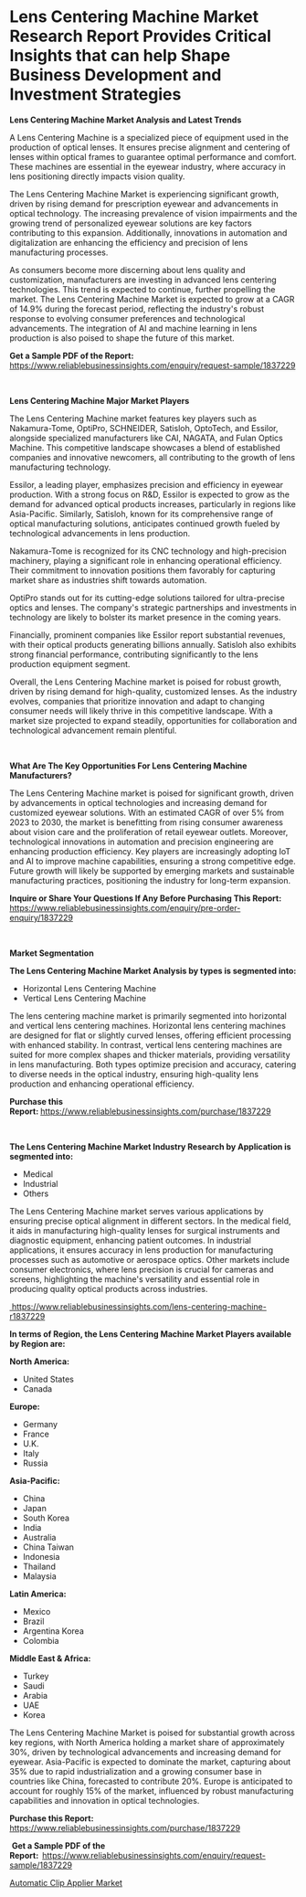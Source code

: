 <p><h1>Lens Centering Machine Market Research Report Provides Critical Insights that can help Shape Business Development and Investment Strategies</h1></p><p><strong>Lens Centering Machine Market Analysis and Latest Trends</strong></p>
<p><p>A Lens Centering Machine is a specialized piece of equipment used in the production of optical lenses. It ensures precise alignment and centering of lenses within optical frames to guarantee optimal performance and comfort. These machines are essential in the eyewear industry, where accuracy in lens positioning directly impacts vision quality.</p><p>The Lens Centering Machine Market is experiencing significant growth, driven by rising demand for prescription eyewear and advancements in optical technology. The increasing prevalence of vision impairments and the growing trend of personalized eyewear solutions are key factors contributing to this expansion. Additionally, innovations in automation and digitalization are enhancing the efficiency and precision of lens manufacturing processes.</p><p>As consumers become more discerning about lens quality and customization, manufacturers are investing in advanced lens centering technologies. This trend is expected to continue, further propelling the market. The Lens Centering Machine Market is expected to grow at a CAGR of 14.9% during the forecast period, reflecting the industry's robust response to evolving consumer preferences and technological advancements. The integration of AI and machine learning in lens production is also poised to shape the future of this market.</p></p>
<p><strong>Get a Sample PDF of the Report:&nbsp;</strong> <a href="https://www.reliablebusinessinsights.com/enquiry/request-sample/1837229?utm_campaign=2242&utm_medium=2&utm_source=Github&utm_content=ia&utm_term=04032025&utm_id=lens-centering-machine">https://www.reliablebusinessinsights.com/enquiry/request-sample/1837229</a></p>
<p>&nbsp;</p>
<p><strong>Lens Centering Machine Major Market Players</strong></p>
<p><p>The Lens Centering Machine market features key players such as Nakamura-Tome, OptiPro, SCHNEIDER, Satisloh, OptoTech, and Essilor, alongside specialized manufacturers like CAI, NAGATA, and Fulan Optics Machine. This competitive landscape showcases a blend of established companies and innovative newcomers, all contributing to the growth of lens manufacturing technology.</p><p>Essilor, a leading player, emphasizes precision and efficiency in eyewear production. With a strong focus on R&D, Essilor is expected to grow as the demand for advanced optical products increases, particularly in regions like Asia-Pacific. Similarly, Satisloh, known for its comprehensive range of optical manufacturing solutions, anticipates continued growth fueled by technological advancements in lens production.</p><p>Nakamura-Tome is recognized for its CNC technology and high-precision machinery, playing a significant role in enhancing operational efficiency. Their commitment to innovation positions them favorably for capturing market share as industries shift towards automation.</p><p>OptiPro stands out for its cutting-edge solutions tailored for ultra-precise optics and lenses. The company's strategic partnerships and investments in technology are likely to bolster its market presence in the coming years.</p><p>Financially, prominent companies like Essilor report substantial revenues, with their optical products generating billions annually. Satisloh also exhibits strong financial performance, contributing significantly to the lens production equipment segment.</p><p>Overall, the Lens Centering Machine market is poised for robust growth, driven by rising demand for high-quality, customized lenses. As the industry evolves, companies that prioritize innovation and adapt to changing consumer needs will likely thrive in this competitive landscape. With a market size projected to expand steadily, opportunities for collaboration and technological advancement remain plentiful.</p></p>
<p>&nbsp;</p>
<p><strong>What Are The Key Opportunities For Lens Centering Machine Manufacturers?</strong></p>
<p><p>The Lens Centering Machine market is poised for significant growth, driven by advancements in optical technologies and increasing demand for customized eyewear solutions. With an estimated CAGR of over 5% from 2023 to 2030, the market is benefitting from rising consumer awareness about vision care and the proliferation of retail eyewear outlets. Moreover, technological innovations in automation and precision engineering are enhancing production efficiency. Key players are increasingly adopting IoT and AI to improve machine capabilities, ensuring a strong competitive edge. Future growth will likely be supported by emerging markets and sustainable manufacturing practices, positioning the industry for long-term expansion.</p></p>
<p><strong>Inquire or Share Your Questions If Any Before Purchasing This Report:</strong> <a href="https://www.reliablebusinessinsights.com/enquiry/pre-order-enquiry/1837229?utm_campaign=2242&utm_medium=2&utm_source=Github&utm_content=ia&utm_term=04032025&utm_id=lens-centering-machine">https://www.reliablebusinessinsights.com/enquiry/pre-order-enquiry/1837229</a></p>
<p>&nbsp;</p>
<p><strong>Market Segmentation</strong></p>
<p><strong>The Lens Centering Machine Market Analysis by types is segmented into:</strong></p>
<p><ul><li>Horizontal Lens Centering Machine</li><li>Vertical Lens Centering Machine</li></ul></p>
<p><p>The lens centering machine market is primarily segmented into horizontal and vertical lens centering machines. Horizontal lens centering machines are designed for flat or slightly curved lenses, offering efficient processing with enhanced stability. In contrast, vertical lens centering machines are suited for more complex shapes and thicker materials, providing versatility in lens manufacturing. Both types optimize precision and accuracy, catering to diverse needs in the optical industry, ensuring high-quality lens production and enhancing operational efficiency.</p></p>
<p><strong>Purchase this Report:&nbsp;</strong><a href="https://www.reliablebusinessinsights.com/purchase/1837229?utm_campaign=2242&utm_medium=2&utm_source=Github&utm_content=ia&utm_term=04032025&utm_id=lens-centering-machine">https://www.reliablebusinessinsights.com/purchase/1837229</a></p>
<p>&nbsp;</p>
<p><strong>The Lens Centering Machine Market Industry Research by Application is segmented into:</strong></p>
<p><ul><li>Medical</li><li>Industrial</li><li>Others</li></ul></p>
<p><p>The Lens Centering Machine market serves various applications by ensuring precise optical alignment in different sectors. In the medical field, it aids in manufacturing high-quality lenses for surgical instruments and diagnostic equipment, enhancing patient outcomes. In industrial applications, it ensures accuracy in lens production for manufacturing processes such as automotive or aerospace optics. Other markets include consumer electronics, where lens precision is crucial for cameras and screens, highlighting the machine's versatility and essential role in producing quality optical products across industries.</p></p>
<p><a href="https://www.reliablebusinessinsights.com/lens-centering-machine-r1837229?utm_campaign=2242&utm_medium=2&utm_source=Github&utm_content=ia&utm_term=04032025&utm_id=lens-centering-machine">&nbsp;https://www.reliablebusinessinsights.com/lens-centering-machine-r1837229</a></p>
<p><strong>In terms of Region, the Lens Centering Machine Market Players available by Region are:</strong></p>
<p>
    <p> <strong> North America: </strong>
        <ul>
            <li>United States</li>
            <li>Canada</li>
        </ul>
        </p> 
    <p> <strong> Europe: </strong>
        <ul>
            <li>Germany</li>
            <li>France</li>
            <li>U.K.</li>
            <li>Italy</li>
            <li>Russia</li>
        </ul>
        </p> 
    <p> <strong> Asia-Pacific: </strong>
        <ul>
            <li>China</li>
            <li>Japan</li>
            <li>South Korea</li>
            <li>India</li>
            <li>Australia</li>
            <li>China Taiwan</li>
            <li>Indonesia</li>
            <li>Thailand</li>
            <li>Malaysia</li>
        </ul>
        </p> 
    <p> <strong> Latin America: </strong>
        <ul>
            <li>Mexico</li>
            <li>Brazil</li>
            <li>Argentina Korea</li>
            <li>Colombia</li>
        </ul>
        </p> 
    <p> <strong> Middle East & Africa: </strong>
        <ul>
            <li>Turkey</li>
            <li>Saudi</li>
            <li>Arabia</li>
            <li>UAE</li>
            <li>Korea</li>
        </ul>
    </p>
    </p>
<p><p>The Lens Centering Machine Market is poised for substantial growth across key regions, with North America holding a market share of approximately 30%, driven by technological advancements and increasing demand for eyewear. Asia-Pacific is expected to dominate the market, capturing about 35% due to rapid industrialization and a growing consumer base in countries like China, forecasted to contribute 20%. Europe is anticipated to account for roughly 15% of the market, influenced by robust manufacturing capabilities and innovation in optical technologies.</p></p>
<p><strong>Purchase this Report: </strong><a href="https://www.reliablebusinessinsights.com/purchase/1837229?utm_campaign=2242&utm_medium=2&utm_source=Github&utm_content=ia&utm_term=04032025&utm_id=lens-centering-machine">https://www.reliablebusinessinsights.com/purchase/1837229</a></p>
<p>&nbsp;<strong>Get a Sample PDF of the Report:&nbsp;&nbsp;</strong><a href="https://www.reliablebusinessinsights.com/enquiry/request-sample/1837229?utm_campaign=2242&utm_medium=2&utm_source=Github&utm_content=ia&utm_term=04032025&utm_id=lens-centering-machine">https://www.reliablebusinessinsights.com/enquiry/request-sample/1837229</a></p>
<p><strong></strong></p>
<p><p><a href="https://github.com/rosamariarocque98/Market-Research-Report-List-1/blob/main/automatic-clip-applier-market.md?utm_campaign=2242&utm_medium=2&utm_source=Github&utm_content=ia&utm_term=04032025&utm_id=lens-centering-machine">Automatic Clip Applier Market</a></p></p>